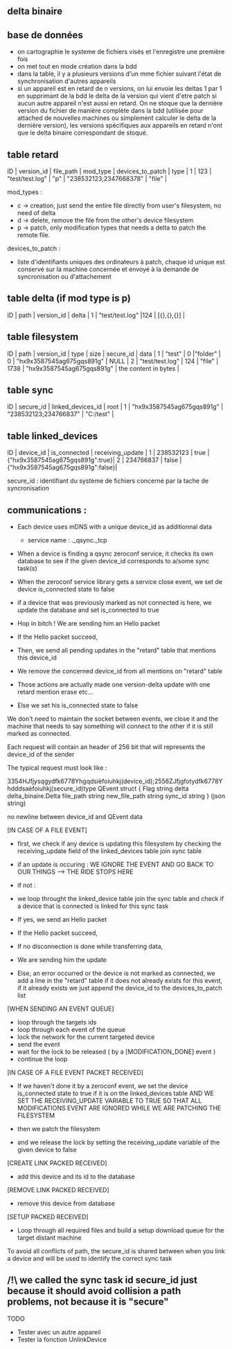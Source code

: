 ## delta binaire


## base de données
- on cartographie le systeme de fichiers visés et l'enregistre une première fois
- on met tout en mode création dans la bdd
- dans la table, il y a plusieurs versions d'un mme fichier suivant l'état de synchronisation d'autres appareils
- si un appareil est en retard de n versions, on lui envoie les deltas 1 par 1 en supprimant de la bdd le delta de la version qui vient d'etre patch si aucun autre appareil n'est aussi en retard. On ne stoque que la dernière version du fichier de manière complète dans la bdd (utilisée pour attached de nouvelles machines ou simplement calculer le delta de la dernière version), les versions spécifiques aux appareils en retard n'ont que le delta binaire correspondant de stoqué.


table retard
---------------------------------------------------------------------------
ID | version_id | file_path       | mod_type | devices_to_patch          | type   |
1  | 123        | "test/test.log" | "p"      | "238532123;2347668378"    | "file" |

mod_types : 
- c -> creation, just send the entire file directly from user's filesystem, no need of delta
- d -> delete, remove the file from the other's device filesystem
- p -> patch, only modification types that needs a delta to patch the remote file.

devices_to_patch :
- liste d'identifiants uniques des ordinateurs à patch, chaque id unique est conservé sur la machine concernée et envoyé à la demande de syncronisation ou d'attachement


table delta (if mod type is p)
-----------------------------------------------------------------------
ID | path                | version_id | delta         |
1  |   "test/test.log"   |124         | [{},{},{}]    |

table filesystem
-----------------------------------------------------------------------
ID | path            | version_id | type    | size | secure_id                  | data                 |
1  | "test"          |   0        |"folder" | 0    | "hx9x3587545ag675gqs891g"  | NULL                 |
2  | "test/test.log" |   124      | "file"  | 1738 | "hx9x3587545ag675gqs891g"  | the content in bytes |




table sync
-----------------------------------------------------------------------
ID | secure_id                 | linked_devices_id     | root      |
1  | "hx9x3587545ag675gqs891g" | "238532123;234766837" | "C:/test" |

table linked_devices
-----------------------------------------------------------------------
ID | device_id | is_connected | receiving_update                |
1  | 238532123 | true         | {"hx9x3587545ag675gqs891g":true}|
2  | 234766837 | false        |{"hx9x3587545ag675gqs891g":false}|


secure_id : identifiant du système de fichiers concerné par la tache de syncronisation




## communications :

- Each device uses mDNS with a unique device_id as additionnal data
    * service name : ._qsync._tcp

- When a device is finding a qsync zeroconf service, it checks its own database to see if the given device_id corresponds to a/some sync task(s)

- When the zeroconf service library gets a service close event, we set de device is_connected state to false

- if a device that was previously marked as not connected is here, we update the database and set is_connected to true

- Hop in bitch ! We are sending him an Hello packet 

- If the Hello packet succeed,

- Then, we send all pending updates in the "retard" table that mentions this device_id
- We remove the concerned device_id from all mentions on "retard" table 
- Those actions are actually made one version-delta update with one retard mention erase etc...

- Else we set his is_connected state to false

We don't need to maintain the socket between events, we close it and the machine that needs to say something will connect to the other if it is still marked as connected.

Each request will contain an header of 256 bit that will represents the device_id of the sender

The typical request must look like :

3354HJfjysqgydfk6778Yhgqdsièfoiuhkj(device_id);2556ZJfjgfotydfk6778Yhdddsaèfoiuhkj(secure_id)type QEvent struct {
	Flag          string
	delta         delta_binaire.Delta
	file_path     string
	new_file_path string
	sync_id       string
} (json string)

no newline between device_id and QEvent data



[IN CASE OF A FILE EVENT]

- first, we check if any device is updating this filesystem by checking the receiving_update field of the linked_devices table join sync table

- if an update is occuring : WE IGNORE THE EVENT AND GO BACK TO OUR THINGS --> THE RIDE STOPS HERE

- if not :

- we loop throught the linked_device table join the sync table and check if a device that is connected is linked for this sync task


- If yes, we send an Hello packet

- If the Hello packet succeed,

- If no disconnection is done while transferring data, 

- We are sending him the update

- Else, an error occurred or the device is not marked as connected, we add a line in the "retard" table if it does not already exists for this event, if it already exists we just append the device_id to the devices_to_patch list



[WHEN SENDING AN EVENT QUEUE]
- loop through the targets ids
- loop through each event of the queue
- lock the network for the current targeted device
- send the event
- wait for the lock to be released ( by a [MODIFICATION_DONE]  event )
- continue the loop



[IN CASE OF A FILE EVENT PACKET RECEIVED]

- If we haven't done it by a zeroconf event, we set the device is_connected state to true if it is on the linked_devices table AND WE SET THE RECEIVING_UPDATE VARIABLE TO TRUE SO THAT ALL MODIFICATIONS EVENT ARE IGNORED WHILE WE ARE PATCHING THE FILESYSTEM

- then we patch the filesystem

- and we release the lock by setting the receiving_update variable of the given device to false


[CREATE LINK PACKED RECEIVED]
- add this device and its id to the database

[REMOVE LINK PACKED RECEIVED]
- remove this device from database


[SETUP PACKED RECEIVED]
- Loop through all required files and build a setup download queue for the target distant machine


To avoid all conflicts of path, the secure_id is shared between when you link a device and will be used to identify the correct sync task

## /!\ we called the sync task id secure_id just because it should avoid collision a path problems, not because it is "secure"

TODO
- Tester avec un autre appareil
- Tester la fonction UnlinkDevice